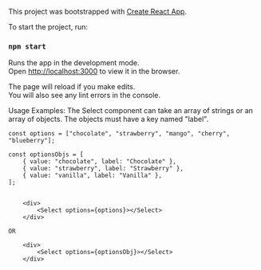 This project was bootstrapped with [Create React App](https://github.com/facebook/create-react-app).

To start the project, run:

### `npm start`

Runs the app in the development mode.<br />
Open [http://localhost:3000](http://localhost:3000) to view it in the browser.

The page will reload if you make edits.<br />
You will also see any lint errors in the console.

Usage Examples:
The Select component can take an array of strings or an array of objects.
The objects must have a key named "label".

```
const options = ["chocolate", "strawberry", "mango", "cherry", "blueberry"];

const optionsObjs = [
    { value: "chocolate", label: "Chocolate" },
    { value: "strawberry", label: "Strawberry" },
    { value: "vanilla", label: "Vanilla" },
];


    <div>
        <Select options={options}></Select>
    </div>
```

    OR

```
    <div>
        <Select options={optionsObj}></Select>
    </div>
```
